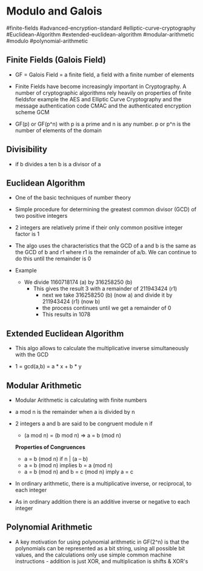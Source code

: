 # Modulo and Galois
#finite-fields
#advanced-encryption-standard
#elliptic-curve-cryptography
#Euclidean-Algorithm
#extended-euclidean-algorithm
#modular-arithmetic
#modulo 
#polynomial-arithmetic 

## Finite Fields (Galois Field)
- GF = Galois Field = a finite field, a field with a finite number of elements

- Finite Fields have become increasingly important in Cryptography. A number of cryptographic algorithms rely heavily on properties of finite fieldsfor example the AES and Elliptic Curve Cryptography and the message authentication code CMAC and the authenticated encryption scheme GCM

- GF(p) or GF(p^n) with p is a prime and n is any number. p or p^n is the number of elements of the domain

## Divisibility
- if b divides a ten b is a divisor of a

## Euclidean Algorithm
- One of the basic techniques of number theory

- Simple procedure for determining  the greatest common divisor (GCD) of two positive integers

- 2 integers are relatively prime if their only common positive integer factor is 1

- The algo uses the characteristics that the GCD of a and b is the same as the GCD of b and r1 where r1 is the remainder of a/b. We can continue to do this until the remainder is 0

- Example
	- We divide 1160718174 (a) by 316258250 (b) 
		- This gives the result 3 with a remainder of 211943424 (r1)
			- next we take 316258250 (b) (now a) and divide it by 211943424 (r1) (now b)
			- the process continues until we get a remainder of 0
			- This results in 1078

## Extended Euclidean Algorithm
- This algo allows to calculate the multiplicative inverse simultaneously with the GCD

- 1 = gcd(a,b) = a * x + b * y 

## Modular Arithmetic
- Modular Arithmetic is calculating with finite numbers

- a mod n is the remainder when a is divided by n

- 2 integers a and b are said to be congruent module n if
	- (a mod n) = (b mod n) => a = b (mod n)

	**Properties of Congruences**
	- a = b (mod n) if n | (a – b)  
	- a = b (mod n) implies b = a (mod n)  
	- a = b (mod n) and b = c (mod n) imply a = c

- In ordinary arithmetic, there is a multiplicative inverse, or reciprocal, to each integer

- As in ordinary addition there is an additive inverse or negative to each integer

## Polynomial Arithmetic
- A key motivation for using polynomial arithmetic in GF(2^n) is that the polynomials can be represented as a bit string, using all possible bit values, and the calculations only use simple common machine instructions - addition is just XOR, and multiplication is shifts & XOR's 